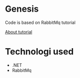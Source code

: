 # Genesis
Code is based on RabbitMq tutorial

[About tutorial](https://www.rabbitmq.com/tutorials)

# Technologi used
- .NET
- RabbitMq